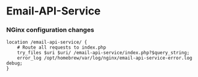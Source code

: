 # Email-API-Service

### NGinx configuration changes

```# Specific location for email-api-service
location /email-api-service/ {
    # Route all requests to index.php
    try_files $uri $uri/ /email-api-service/index.php?$query_string;
    error_log /opt/homebrew/var/log/nginx/email-api-service-error.log debug;
}
```
